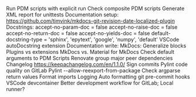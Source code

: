 Run PDM scripts with explicit run
Check composite PDM scripts
Generate XML report for unittests
Documentation setup:
	https://github.com/timvink/mkdocs-git-revision-date-localized-plugin
	Docstrings:
		accept-no-param-doc = false
		accept-no-raise-doc = false
		accept-no-return-doc = false
		accept-no-yields-doc = false
		default-docstring-type = 'sphinx', 'epytext', 'google', 'numpy', 'default'
	VSCode autoDocstring extension
Documentation write:
	MkDocs:
		Generalize blocks
		Plugins vs extensions
		MkDocs vs. Material for MkDocs
Check default arguments to PDM Scripts
Renovate group major peer dependencies
Changelog https://keepachangelog.com/en/1.1.0/
Sign commits
Pylint code quality on GitLab
Pylint --allow-reexport-from-package
Check argparse return values
Format imports
Logging
Auto formatting
git pre-commit hooks
VSCode devcontainer
Better development workflow for GitLab; Local runner?